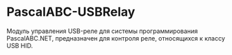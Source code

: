 # PascalABC-USBRelay
Модуль управления USB-реле для системы программирования PascalABC.NET, предназначен для контроля реле, относящихся к классу USB HID.
